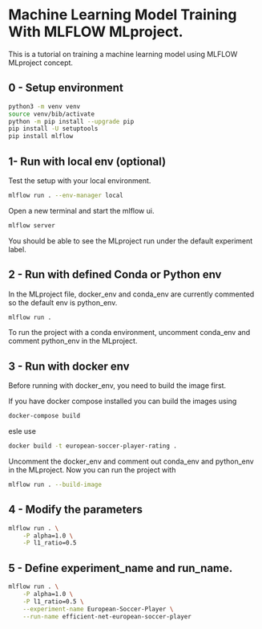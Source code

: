 # Machine Learning Model Training With MLFLOW MLproject.

This is a tutorial on training a machine learning model using MLFLOW MLproject concept.

## 0 - Setup environment
```bash
python3 -m venv venv
source venv/bib/activate
python -m pip install --upgrade pip
pip install -U setuptools
pip install mlflow
```
## 1- Run with local env (optional)
Test the setup with your local environment.
```bash
mlflow run . --env-manager local
```

Open a new terminal and start the mlflow ui.

```bash
mlflow server
```
You should be able to see the MLproject run under the default experiment label.

## 2 - Run with defined Conda or Python env
In the MLproject file, docker_env and conda_env are currently commented so the default env is python_env.

```bash
mlflow run .
```
To run the project with a conda environment, uncomment conda_env and comment python_env in the MLproject.

## 3 - Run with docker env
Before running with docker_env, you need to build the image first.

If you have docker compose installed you can build the images using
```bash
docker-compose build
```
esle use
```bash
docker build -t european-soccer-player-rating .
```

Uncomment the docker_env and comment out conda_env and python_env in the MLproject. Now you can run the project with

```bash
mlflow run . --build-image
```

## 4 - Modify the parameters

```bash
mlflow run . \
    -P alpha=1.0 \
    -P l1_ratio=0.5
```


## 5 - Define experiment_name and run_name.

```bash
mlflow run . \
    -P alpha=1.0 \
    -P l1_ratio=0.5 \
    --experiment-name European-Soccer-Player \
    --run-name efficient-net-european-soccer-player
```
